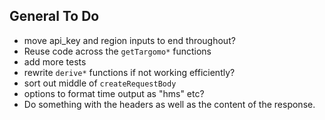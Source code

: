 
## General To Do

* move api_key and region inputs to end throughout?
* Reuse code across the `getTargomo*` functions
* add more tests
* rewrite `derive*` functions if not working efficiently?
* sort out middle of `createRequestBody`
* options to format time output as "hms" etc?
* Do something with the headers as well as the content of the response.
